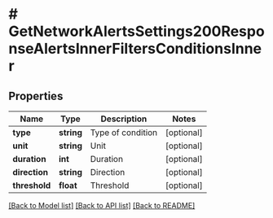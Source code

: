 # # GetNetworkAlertsSettings200ResponseAlertsInnerFiltersConditionsInner

## Properties

Name | Type | Description | Notes
------------ | ------------- | ------------- | -------------
**type** | **string** | Type of condition | [optional]
**unit** | **string** | Unit | [optional]
**duration** | **int** | Duration | [optional]
**direction** | **string** | Direction | [optional]
**threshold** | **float** | Threshold | [optional]

[[Back to Model list]](../../README.md#models) [[Back to API list]](../../README.md#endpoints) [[Back to README]](../../README.md)
